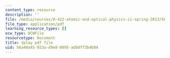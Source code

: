 ```yaml
---
content_type: resource
description: ''
file: /media/courses/8-422-atomic-and-optical-physics-ii-spring-2013/56a40a45923ad9e80095adb0ff3b4b84_hmAp4ASxmKs.pdf
file_type: application/pdf
learning_resource_types: []
ocw_type: OCWFile
resourcetype: Document
title: 3play pdf file
uid: 56a40a45-923a-d9e8-0095-adb0ff3b4b84
---
```

